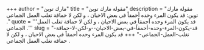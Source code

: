 +++
author = "مارك توين"
title = "مقولة مارك توين"
description = "مقولة مارك توين: قد يكون المرء وحده أحمقاً في بعض الاحيان ، و لكن لا حماقة تغلب العمل الجماعي ."
quote = '''قد يكون المرء وحده أحمقاً في بعض الاحيان ، و لكن لا حماقة تغلب العمل الجماعي .''' 
slug = "قد-يكون-المرء-وحده-أحمقاً-في-بعض-الاحيان--و-لكن-لا-حماقة-تغلب-العمل-الجماعي-"
+++
قد يكون المرء وحده أحمقاً في بعض الاحيان ، و لكن لا حماقة تغلب العمل الجماعي .
